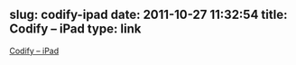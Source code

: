 slug: codify-ipad
date: 2011-10-27 11:32:54
title: Codify – iPad
type: link
---

[Codify – iPad](http://twolivesleft.com/Codify/)
